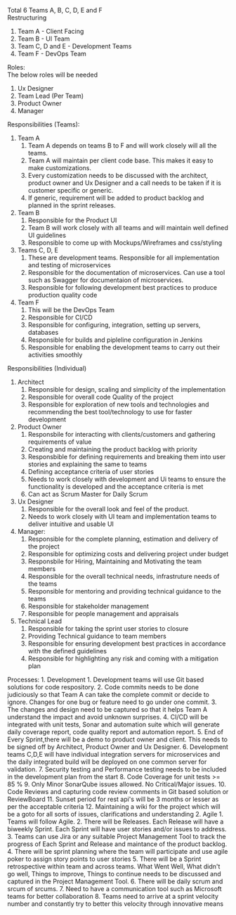 Total 6 Teams A, B, C, D, E and F  
Restructuring  
   1. Team A - Client Facing  
   2. Team B - UI Team  
   3. Team C, D and E - Development Teams  
   4. Team F - DevOps Team


Roles:  
   The below roles will be needed  
   1. Ux Designer
   2. Team Lead (Per Team)
   3. Product Owner
   4. Manager


Responsibilities (Teams):  
   1. Team A  
      1. Team A depends on teams B to F and will work closely will all the teams.
      2. Team A will maintain per client code base. This makes it easy to make customizations.
      3. Every customization needs to be discussed with the architect, product owner and Ux Designer and a call needs to be taken if it is customer specific or generic.
      4. If generic, requirement will be added to product backlog and planned in the sprint releases.
   2. Team B
      1. Responsible for the Product UI
      2. Team B will work closely with all teams and will maintain well defined UI guidelines
      3. Responsible to come up with Mockups/Wireframes and css/styling
   3. Teams C, D, E
      1. These are development teams. Responsible for all implementation and testing of microservices
      2. Responsible for the documentation of microservices. Can use a tool such as Swagger for documentaion of microservices.
      3. Responsible for following development best practices to produce production quality code
   4. Team F
      1. This will be the DevOps Team
      2. Responsible for CI/CD
      3. Responsible for configuring, integration, setting up servers, databases
      4. Responsible for builds and pipleline configuration in Jenkins
      5. Responsible for enabling the development teams to carry out their activities smoothly
 
 
Responsibilities (Individual)
   1. Architect 
      1. Responsible for design, scaling and simplicity of the implementation
      2. Responsible for overall code Quality of the project
      3. Responsible for exploration of new tools and technologies and recommending the best tool/technology to use for faster           development
   2. Product Owner
      1. Responsbile for interacting with clients/customers and gathering requirements of value
      2. Creating and maintaining the product backlog with priority
      3. Responsbible for defining requirements and breaking them into user stories and explaining the same to teams
      4. Defining acceptance criteria of user stories
      5. Needs to work closely with development and Ui teams to ensure the functionality is developed and the acceptance criteria is met
      6. Can act as Scrum Master for Daily Scrum
   3. Ux Designer
      1. Responsible for the overall look and feel of the product.
      2. Needs to work closely with UI team and implementation teams to deliver intuitive and usable UI
   4. Manager:
      1. Responsible for the complete planning, estimation and delivery of the project
      2. Responsible for optimizing costs and delivering project under budget
      3. Responsbile for Hiring, Maintaining and Motivating the team members
      4. Responsible for the overall technical needs, infrastruture needs of the teams
      5. Responsible for mentoring and providing technical guidance to the teams
      6. Responsible for stakeholder management
      7. Responsible for people management and appraisals
   5. Technical Lead
      1. Responsible for taking the sprint user stories to closure
      2. Providing Technical guidance to team members
      3. Responsible for ensuring development best practices in accordance with the defined guidelines
      4. Responsible for highlighting any risk and coming with a mitigation plan
 
 Processes:
    1. Development
       1. Development teams will use Git based solutions for code respository.
       2. Code commits needs to be done judiciously so that Team A can take the complete commit or decide to ignore. Changes for one bug or feature need to go under one commit.
       3. The changes and design need to be captured so that it helps Team A understand the impact and avoid unknown surprises.
       4. CI/CD will be integrated with unit tests, Sonar and automation suite which will generate daily coverage report, code quality report and automation report.
       5. End of Every Sprint,there will be a demo to product owner and client. This needs to be signed off by Architect, Product Owner and Ux Designer.
       6. Development teams C,D,E will have individual integration servers for microservices and the daily integrated build will be deployed on one common server for validation.
       7. Security testing and Performance testing needs to be included in the development plan from the start
       8. Code Coverage for unit tests >= 85 %
       9. Only Minor SonarQube issues allowed. No Critical/Major issues.
       10. Code Reviews and capturing code review comments in Git based solution or ReviewBoard
       11. Sunset period for rest api's will be 3 months or lesser as per the acceptable criteria
       12. Maintaining a wiki for the project which will be a goto for all sorts of issues, clarifications and understanding
    2. Agile
       1. Teams will follow Agile.
       2. There will be Releases. Each Release will have a biweekly Sprint. Each Sprint will have user stories and/or issues to address.
       3. Teams can use Jira or any suitable Project Management Tool to track the progress of Each Sprint and Release and maintance of the product backlog.
       4. There will be sprint planning where the team will participate and use agile poker to assign story points to user stories
       5. There will be a Sprint retrospective within team and across teams. What Went Well, What didn't go well, Things to improve, Things to continue needs to be discussed and captured in the Project Management Tool.
       6. There will be daily scrum and srcum of srcums.
       7. Need to have a communication tool such as Microsoft teams for better collaboration
       8. Teams need to arrive at a sprint velocity number and constantly try to better this velocity through innovative means
       
